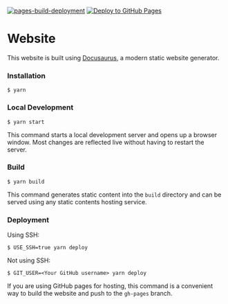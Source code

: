 [![pages-build-deployment](https://github.com/Snigdha-OS/documentation/actions/workflows/pages/pages-build-deployment/badge.svg?branch=gh-pages)](https://github.com/Snigdha-OS/documentation/actions/workflows/pages/pages-build-deployment)
[![Deploy to GitHub Pages](https://github.com/Snigdha-OS/documentation/actions/workflows/deploy.yml/badge.svg?branch=master)](https://github.com/Snigdha-OS/documentation/actions/workflows/deploy.yml)

# Website

This website is built using [Docusaurus](https://docusaurus.io/), a modern static website generator.

### Installation

```
$ yarn
```

### Local Development

```
$ yarn start
```

This command starts a local development server and opens up a browser window. Most changes are reflected live without having to restart the server.

### Build

```
$ yarn build
```

This command generates static content into the `build` directory and can be served using any static contents hosting service.

### Deployment

Using SSH:

```
$ USE_SSH=true yarn deploy
```

Not using SSH:

```
$ GIT_USER=<Your GitHub username> yarn deploy
```

If you are using GitHub pages for hosting, this command is a convenient way to build the website and push to the `gh-pages` branch.
